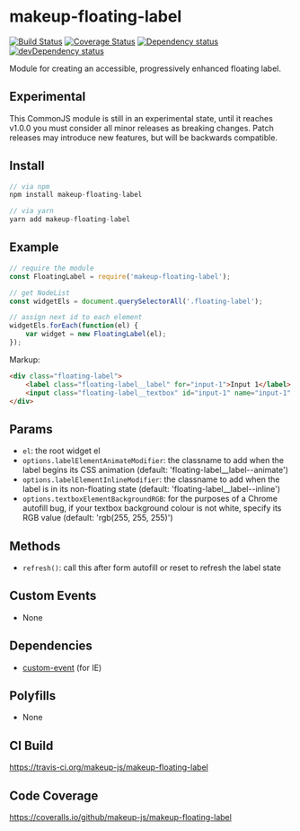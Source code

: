 # makeup-floating-label

<p>
    <a href="https://travis-ci.org/makeup-js/makeup-floating-label"><img src="https://api.travis-ci.org/makeup-js/makeup-floating-label.svg?branch=master" alt="Build Status" /></a>
    <a href='https://coveralls.io/github/makeup-js/makeup-floating-label?branch=master'><img src='https://coveralls.io/repos/makeup-js/makeup-floating-label/badge.svg?branch=master&service=github' alt='Coverage Status' /></a>
    <a href="https://david-dm.org/makeup-js/makeup-floating-label"><img src="https://david-dm.org/makeup-js/makeup-floating-label.svg" alt="Dependency status" /></a>
    <a href="https://david-dm.org/makeup-js/makeup-floating-label#info=devDependencies"><img src="https://david-dm.org/makeup-js/makeup-floating-label/dev-status.svg" alt="devDependency status" /></a>
</p>

Module for creating an accessible, progressively enhanced floating label.

## Experimental

This CommonJS module is still in an experimental state, until it reaches v1.0.0 you must consider all minor releases as breaking changes. Patch releases may introduce new features, but will be backwards compatible.

## Install

```js
// via npm
npm install makeup-floating-label

// via yarn
yarn add makeup-floating-label
```

## Example

```js
// require the module
const FloatingLabel = require('makeup-floating-label');

// get NodeList
const widgetEls = document.querySelectorAll('.floating-label');

// assign next id to each element
widgetEls.forEach(function(el) {
    var widget = new FloatingLabel(el);
});
```

Markup:

```html
<div class="floating-label">
    <label class="floating-label__label" for="input-1">Input 1</label>
    <input class="floating-label__textbox" id="input-1" name="input-1" />
</div>
```

## Params

* `el`: the root widget el
* `options.labelElementAnimateModifier`: the classname to add when the label begins its CSS animation (default: 'floating-label__label--animate')
* `options.labelElementInlineModifier`: the classname to add when the label is in its non-floating state (default: 'floating-label__label--inline')
* `options.textboxElementBackgroundRGB`: for the purposes of a Chrome autofill bug, if your textbox background colour is not white, specify its RGB value (default: 'rgb(255, 255, 255)')

## Methods

* `refresh()`: call this after form autofill or reset to refresh the label state

## Custom Events        

* None

## Dependencies

* [custom-event](https://github.com/webmodules/custom-event) (for IE)

## Polyfills

* None

## CI Build

https://travis-ci.org/makeup-js/makeup-floating-label

## Code Coverage

https://coveralls.io/github/makeup-js/makeup-floating-label
